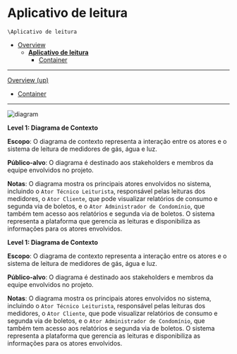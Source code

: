 # Aplicativo de leitura

`\Aplicativo de leitura`

* [Overview](../README.md)
  * [**Aplicativo de leitura**](../Aplicativo%20de%20leitura/README.md)
    * [Container](../Aplicativo%20de%20leitura/Container/README.md)

---

[Overview (up)](../README.md)

- [Container](../Aplicativo%20de%20leitura/Container/README.md)

---

![diagram](https://www.plantuml.com/plantuml/svg/0/hLEnRjim4DqD-1ykdXmWiPPEdM8uHXF0IGF7QP59k8W7vm2ALCYZc-PlF1KTElKJz6Cb9Sk2cwHJ9v7lxjvxVAJElA2JKEhXu8XDeOCYU1If_CSiS_XjicPv30_1aoki4J8oAMoPeNACPgD35RBPXzCRZKRkhXQPHY4l4SfdgVjP9bL3FHmiflUVxrRvrylLHRwOVvfVdu-F4tv3pbipdefr-OeAmuND5yGI74Td9p1A5LZLFviIzALHh2sfSkIZAGGBqlL4gBB6rziDQQX88-Xc2a5P3oKfLZRsJ4R7dNm-VvRMmanpfADETxTzfLMqE3m5WY2i-IMY7c9A6wv_n5LCSLrl_GdKstL08D3XvKt1VAfADl503bNIjqRP1DZEma4zyROjzQ_OyygNPwDI13R43HvC5lqOD4vkltkXSdpBwPEItgtU86tmfBqFaleStp_hSB0a_VxLzifBmYR27RrFm_lH_PNq_L_OXtR2nUkL-hVZDlDuI1zA6pruMWUZ43RSk7smciGU4lyZ-lyerL7zzRpc9hNJQOciFLJei4tiZ8ngVfa_)



**Level 1: Diagrama de Contexto**

**Escopo**: O diagrama de contexto representa a interação entre os atores e o sistema de leitura de medidores de gás, água e luz.

**Público-alvo**: O diagrama é destinado aos stakeholders e membros da equipe envolvidos no projeto.

**Notas**: O diagrama mostra os principais atores envolvidos no sistema, incluindo o `Ator Técnico Leiturista`, responsável pelas leituras dos medidores, o `Ator Cliente`, que pode visualizar relatórios de consumo e segunda via de boletos, e o `Ator Administrador de Condomínio`, que também tem acesso aos relatórios e segunda via de boletos. O sistema representa a plataforma que gerencia as leituras e disponibiliza as informações para os atores envolvidos.


**Level 1: Diagrama de Contexto**

**Escopo**: O diagrama de contexto representa a interação entre os atores e o sistema de leitura de medidores de gás, água e luz.

**Público-alvo**: O diagrama é destinado aos stakeholders e membros da equipe envolvidos no projeto.

**Notas**: O diagrama mostra os principais atores envolvidos no sistema, incluindo o `Ator Técnico Leiturista`, responsável pelas leituras dos medidores, o `Ator Cliente`, que pode visualizar relatórios de consumo e segunda via de boletos, e o `Ator Administrador de Condomínio`, que também tem acesso aos relatórios e segunda via de boletos. O sistema representa a plataforma que gerencia as leituras e disponibiliza as informações para os atores envolvidos.
